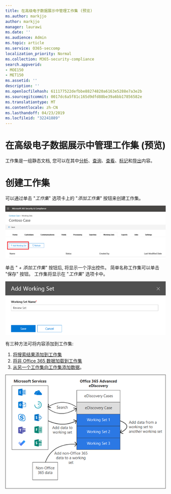 ```yaml
---
title: 在高级电子数据展示中管理工作集 (预览)
ms.author: markjjo
author: markjjo
manager: laurawi
ms.date: ''
ms.audience: Admin
ms.topic: article
ms.service: O365-seccomp
localization_priority: Normal
ms.collection: M365-security-compliance
search.appverid:
- MOE150
- MET150
ms.assetid: ''
description: ''
ms.openlocfilehash: 611177522defbbe88274820a6163e5288e7a3e2b
ms.sourcegitcommit: 0017dc6a5f81c165d9dfd88be39a6bb17856582e
ms.translationtype: MT
ms.contentlocale: zh-CN
ms.lasthandoff: 04/23/2019
ms.locfileid: "32241889"
---
```

# <a name="manage-working-sets-in-advanced-ediscovery-preview"></a>在高级电子数据展示中管理工作集 (预览)
工作集是一组静态文档, 您可以在其中[分析](https://docs.microsoft.com/en-us/office365/securitycompliance/compliance20/analyzing-data-in-working-set)、[查询](https://docs.microsoft.com/en-us/office365/securitycompliance/compliance20/working-set-search)、[查看](https://docs.microsoft.com/en-us/office365/securitycompliance/compliance20/view-documents-in-working-set)、[标记](https://docs.microsoft.com/en-us/Office365/SecurityCompliance/compliance20/tagging-documents)和[导出](https://docs.microsoft.com/en-us/office365/securitycompliance/compliance20/exporting-data-ediscover20)内容。

# <a name="creating-a-working-set"></a>创建工作集
可以通过单击 "*工作集*" 选项卡上的 "*添加工作集*" 按钮来创建工作集。

![添加工作集](../media/f45c51d9-585d-47d1-b7fb-0288715e0b6a.png)

单击 " *+ 添加工作集*" 按钮后, 将显示一个浮出控件。  简单名称工作集可以单击 "保存" 按钮。  工作集将显示在 "*工作集*" 选项卡中。

![添加工作集浮出控件](../media/5e5c99f8-42ca-4c2f-960f-f1a5709569d1.png)

有三种方法可将内容添加到工作集:
1) [将搜索结果添加到工作集](add-data-to-working-set.md)
2) [将非 Office 365 数据加载到工作集](load-non-office365-data.md)
3) [从另一个工作集向工作集添加数据](add-data-to-working-set-from-another-working-set.md)。

![工作集](../media/1f1f4efd-c03b-4255-bc3d-df358e56549c.png)
